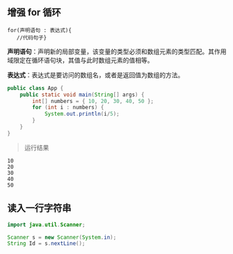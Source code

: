 ## 增强 for 循环

```
for(声明语句 : 表达式){
   //代码句子}
```

**声明语句**：声明新的局部变量，该变量的类型必须和数组元素的类型匹配。其作用域限定在循环语句块，其值与此时数组元素的值相等。

**表达式**：表达式是要访问的数组名，或者是返回值为数组的方法。

```java
public class App {
    public static void main(String[] args) {
        int[] numbers = { 10, 20, 30, 40, 50 };
        for (int i : numbers) {
            System.out.println(i/5);
        }
    }
}
```

> 运行结果

```
10
20
30
40
50
```

## 读入一行字符串

```java
import java.util.Scanner;

Scanner s = new Scanner(System.in);
String Id = s.nextLine();
```

